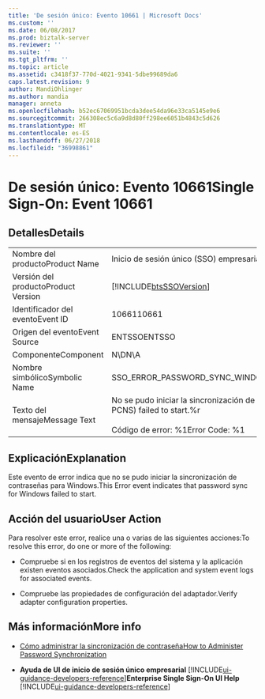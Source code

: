 ```yaml
---
title: 'De sesión único: Evento 10661 | Microsoft Docs'
ms.custom: ''
ms.date: 06/08/2017
ms.prod: biztalk-server
ms.reviewer: ''
ms.suite: ''
ms.tgt_pltfrm: ''
ms.topic: article
ms.assetid: c3418f37-770d-4021-9341-5dbe99689da6
caps.latest.revision: 9
author: MandiOhlinger
ms.author: mandia
manager: anneta
ms.openlocfilehash: b52ec67069951bcda3dee54da96e33ca5145e9e6
ms.sourcegitcommit: 266308ec5c6a9d8d80ff298ee6051b4843c5d626
ms.translationtype: MT
ms.contentlocale: es-ES
ms.lasthandoff: 06/27/2018
ms.locfileid: "36998861"
---
```

# <a name="single-sign-on-event-10661"></a><span data-ttu-id="23b94-102">De sesión único: Evento 10661</span><span class="sxs-lookup"><span data-stu-id="23b94-102">Single Sign-On: Event 10661</span></span>
## <a name="details"></a><span data-ttu-id="23b94-103">Detalles</span><span class="sxs-lookup"><span data-stu-id="23b94-103">Details</span></span>  

|                 |                                                                                     |
|-----------------|-------------------------------------------------------------------------------------|
|  <span data-ttu-id="23b94-104">Nombre del producto</span><span class="sxs-lookup"><span data-stu-id="23b94-104">Product Name</span></span>   |                              <span data-ttu-id="23b94-105">Inicio de sesión único (SSO) empresarial</span><span class="sxs-lookup"><span data-stu-id="23b94-105">Enterprise Single Sign-On</span></span>                              |
| <span data-ttu-id="23b94-106">Versión del producto</span><span class="sxs-lookup"><span data-stu-id="23b94-106">Product Version</span></span> |             [!INCLUDE[btsSSOVersion](../includes/btsssoversion-md.md)]              |
|    <span data-ttu-id="23b94-107">Identificador del evento</span><span class="sxs-lookup"><span data-stu-id="23b94-107">Event ID</span></span>     |                                        <span data-ttu-id="23b94-108">10661</span><span class="sxs-lookup"><span data-stu-id="23b94-108">10661</span></span>                                        |
|  <span data-ttu-id="23b94-109">Origen del evento</span><span class="sxs-lookup"><span data-stu-id="23b94-109">Event Source</span></span>   |                                       <span data-ttu-id="23b94-110">ENTSSO</span><span class="sxs-lookup"><span data-stu-id="23b94-110">ENTSSO</span></span>                                        |
|    <span data-ttu-id="23b94-111">Componente</span><span class="sxs-lookup"><span data-stu-id="23b94-111">Component</span></span>    |                                         <span data-ttu-id="23b94-112">N\D</span><span class="sxs-lookup"><span data-stu-id="23b94-112">N\A</span></span>                                         |
|  <span data-ttu-id="23b94-113">Nombre simbólico</span><span class="sxs-lookup"><span data-stu-id="23b94-113">Symbolic Name</span></span>  |                    <span data-ttu-id="23b94-114">SSO_ERROR_PASSWORD_SYNC_WINDOWS_START_FAILED</span><span class="sxs-lookup"><span data-stu-id="23b94-114">SSO_ERROR_PASSWORD_SYNC_WINDOWS_START_FAILED</span></span>                     |
|  <span data-ttu-id="23b94-115">Texto del mensaje</span><span class="sxs-lookup"><span data-stu-id="23b94-115">Message Text</span></span>   | <span data-ttu-id="23b94-116">No se pudo iniciar la sincronización de contraseñas de Windows (desde PCNS).%r</span><span class="sxs-lookup"><span data-stu-id="23b94-116">Password sync for Windows (from PCNS) failed to start.%r</span></span><br /><br /> <span data-ttu-id="23b94-117">Código de error: %1</span><span class="sxs-lookup"><span data-stu-id="23b94-117">Error Code: %1</span></span> |

## <a name="explanation"></a><span data-ttu-id="23b94-118">Explicación</span><span class="sxs-lookup"><span data-stu-id="23b94-118">Explanation</span></span>  
 <span data-ttu-id="23b94-119">Este evento de error indica que no se pudo iniciar la sincronización de contraseñas para Windows.</span><span class="sxs-lookup"><span data-stu-id="23b94-119">This Error event indicates that password sync for Windows failed to start.</span></span>  

## <a name="user-action"></a><span data-ttu-id="23b94-120">Acción del usuario</span><span class="sxs-lookup"><span data-stu-id="23b94-120">User Action</span></span>  
 <span data-ttu-id="23b94-121">Para resolver este error, realice una o varias de las siguientes acciones:</span><span class="sxs-lookup"><span data-stu-id="23b94-121">To resolve this error, do one or more of the following:</span></span>  

-   <span data-ttu-id="23b94-122">Compruebe si en los registros de eventos del sistema y la aplicación existen eventos asociados.</span><span class="sxs-lookup"><span data-stu-id="23b94-122">Check the application and system event logs for associated events.</span></span>  

-   <span data-ttu-id="23b94-123">Compruebe las propiedades de configuración del adaptador.</span><span class="sxs-lookup"><span data-stu-id="23b94-123">Verify adapter configuration properties.</span></span>  

## <a name="more-info"></a><span data-ttu-id="23b94-124">Más información</span><span class="sxs-lookup"><span data-stu-id="23b94-124">More info</span></span>

- [<span data-ttu-id="23b94-125">Cómo administrar la sincronización de contraseña</span><span class="sxs-lookup"><span data-stu-id="23b94-125">How to Administer Password Synchronization</span></span>](../core/how-to-administer-password-synchronization.md)  

- <span data-ttu-id="23b94-126">**Ayuda de UI de inicio de sesión único empresarial** [!INCLUDE[ui-guidance-developers-reference](../includes/ui-guidance-developers-reference.md)]</span><span class="sxs-lookup"><span data-stu-id="23b94-126">**Enterprise Single Sign-On UI Help** [!INCLUDE[ui-guidance-developers-reference](../includes/ui-guidance-developers-reference.md)]</span></span>
